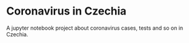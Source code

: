 # Coronavirus in Czechia
A jupyter notebook project about coronavirus cases, tests and so on in Czechia.
